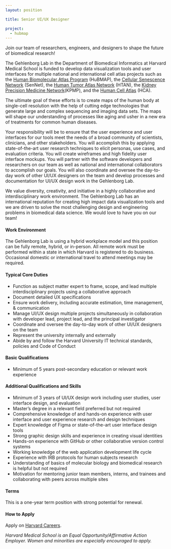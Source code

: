 ```yaml
---
layout: position

title: Senior UI/UX Designer

project:
  - hubmap
---
```


Join our team of researchers, engineers, and designers to shape the future of biomedical research! 

The Gehlenborg Lab in the Department of Biomedical Informatics at Harvard Medical School is funded to develop data visualization tools and user interfaces for multiple national and international cell atlas projects such as the [Human Biomolecular Atlas Program](https://hubmapconsortium.org) (HuBMAP), the [Cellular Senescence Network](https://sennetconsortium.org) (SenNet), the [Human Tumor Atlas Network](https://humantumoratlas.org) (HTAN), the [Kidney Precision Medicine Network](https://www.kpmp.org/)(KPMP), and the [Human Cell Atlas](https://www.humancellatlas.org/) (HCA). 

The ultimate goal of these efforts is to create maps of the human body at single-cell resolution with the help of cutting edge technologies that generate large and complex sequencing and imaging data sets. The maps will shape our understanding of processes like aging and usher in a new era of treatments for common human diseases. 
 
Your responsibility will be to ensure that the user experience and user interfaces for our tools meet the needs of a broad community of scientists, clinicians, and other stakeholders. You will accomplish this by applying state-of-the-art user research techniques to elicit personas, use cases, and evaluation criteria. You will create wireframes and high fidelity user interface mockups. You will partner with the software developers and researchers on our team as well as national and international collaborators to accomplish our goals. You will also coordinate and oversee the day-to-day work of other UI/UX designers on the team and develop processes and documentation for UI/UX design work in the Gehlenborg Lab.
 
We value diversity, creativity, and initiative in a highly collaborative and interdisciplinary work environment. The Gehlenborg Lab has an international reputation for creating high impact data visualization tools and we are driven to solve the most challenging design and engineering problems in biomedical data science. We would love to have you on our team!

#### Work Environment
The Gehlenborg Lab is using a hybrid workplace model and this position can be fully remote, hybrid, or in-person. All remote work must be performed within a state in which Harvard is registered to do business. Occasional domestic or international travel to attend meetings may be required.

#### Typical Core Duties
- Function as subject matter expert to frame, scope, and lead multiple interdisciplinary projects using a collaborative approach
- Document detailed UX specifications
- Ensure work delivery, including accurate estimation, time management, & communication
- Manage UI/UX design multiple projects simultaneously in collaboration with developer lead, project lead, and the principal investigator
- Coordinate and oversee the day-to-day work of other UI/UX designers on the team
- Represent the university internally and externally
- Abide by and follow the Harvard University IT technical standards, policies and Code of Conduct

#### Basic Qualifications
- Minimum of 5 years post-secondary education or relevant work experience

#### Additional Qualifications and Skills
- Minimum of 3 years of UI/UX design work including user studies, user interface design, and evaluation
- Master’s degree in a relevant field preferred but not required
- Comprehensive knowledge of and hands-on experience with user interface and user experience research and design techniques
- Expert knowledge of Figma or state-of-the-art user interface design tools
- Strong graphic design skills and experience in creating visual identities
- Hands-on experience with GitHub or other collaborative version control systems
- Working knowledge of the web application development life cycle
- Experience with IRB protocols for human subjects research
- Understanding of basics of molecular biology and biomedical research is helpful but not required
- Motivation for mentoring junior team members, interns, and trainees and collaborating with peers across multiple sites

#### Terms
This is a one-year term position with strong potential for renewal.

#### How to Apply
Apply on [Harvard Careers](https://sjobs.brassring.com/TGnewUI/Search/home/HomeWithPreLoad?partnerid=25240&siteid=5341&PageType=JobDetails&jobid=1974991).

*Harvard Medical School is an Equal Opportunity/Affirmative Action Employer. Women and minorities are especially encouraged to apply.*